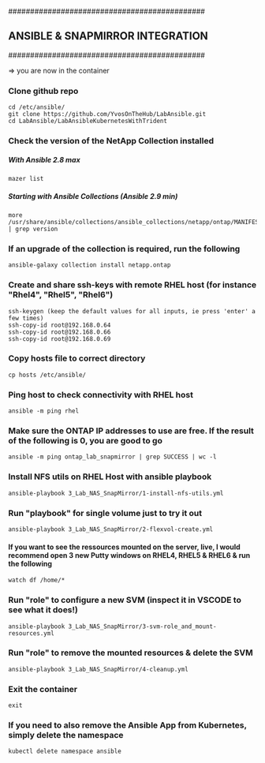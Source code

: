 #############################################
## ANSIBLE & SNAPMIRROR INTEGRATION
#############################################

=>  you are now in the container

### Clone github repo
    cd /etc/ansible/ 
    git clone https://github.com/YvosOnTheHub/LabAnsible.git 
    cd LabAnsible/LabAnsibleKubernetesWithTrident


### Check the version of the NetApp Collection installed
##### With Ansible 2.8 max
    mazer list
##### Starting with Ansible Collections (Ansible 2.9 min)
    more /usr/share/ansible/collections/ansible_collections/netapp/ontap/MANIFEST.json | grep version

### If an upgrade of the collection is required, run the following
    ansible-galaxy collection install netapp.ontap


### Create and share ssh-keys with remote RHEL host (for instance "Rhel4", "Rhel5", "Rhel6")
    ssh-keygen (keep the default values for all inputs, ie press 'enter' a few times)
    ssh-copy-id root@192.168.0.64
    ssh-copy-id root@192.168.0.66
    ssh-copy-id root@192.168.0.69

### Copy hosts file to correct directory
    cp hosts /etc/ansible/

### Ping host to check connectivity with RHEL host 
    ansible -m ping rhel

### Make sure the ONTAP IP addresses to use are free. If the result of the following is 0, you are good to go
    ansible -m ping ontap_lab_snapmirror | grep SUCCESS | wc -l

### Install NFS utils on RHEL Host with ansible playbook
    ansible-playbook 3_Lab_NAS_SnapMirror/1-install-nfs-utils.yml

### Run "playbook" for single volume just to try it out
    ansible-playbook 3_Lab_NAS_SnapMirror/2-flexvol-create.yml

#### If you want to see the ressources mounted on the server, live, I would recommend open 3 new Putty windows on RHEL4, RHEL5 & RHEL6 & run the following
    watch df /home/*

### Run "role" to configure a new SVM (inspect it in VSCODE to see what it does!)
    ansible-playbook 3_Lab_NAS_SnapMirror/3-svm-role_and_mount-resources.yml 

### Run "role" to remove the mounted resources & delete the SVM
    ansible-playbook 3_Lab_NAS_SnapMirror/4-cleanup.yml 

### Exit the container
    exit

### If you need to also remove the Ansible App from Kubernetes, simply delete the namespace
    kubectl delete namespace ansible

